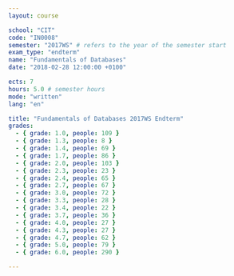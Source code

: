 ```yaml
---
layout: course

school: "CIT"
code: "IN0008"
semester: "2017WS" # refers to the year of the semester start
exam_type: "endterm"
name: "Fundamentals of Databases"
date: "2018-02-28 12:00:00 +0100"

ects: 7
hours: 5.0 # semester hours
mode: "written"
lang: "en"

title: "Fundamentals of Databases 2017WS Endterm"
grades:
  - { grade: 1.0, people: 109 }
  - { grade: 1.3, people: 8 }
  - { grade: 1.4, people: 69 }
  - { grade: 1.7, people: 86 }
  - { grade: 2.0, people: 103 }
  - { grade: 2.3, people: 23 }
  - { grade: 2.4, people: 65 }
  - { grade: 2.7, people: 67 }
  - { grade: 3.0, people: 72 }
  - { grade: 3.3, people: 28 }
  - { grade: 3.4, people: 22 }
  - { grade: 3.7, people: 36 }
  - { grade: 4.0, people: 27 }
  - { grade: 4.3, people: 27 }
  - { grade: 4.7, people: 62 }
  - { grade: 5.0, people: 79 }
  - { grade: 6.0, people: 290 }

---
```



